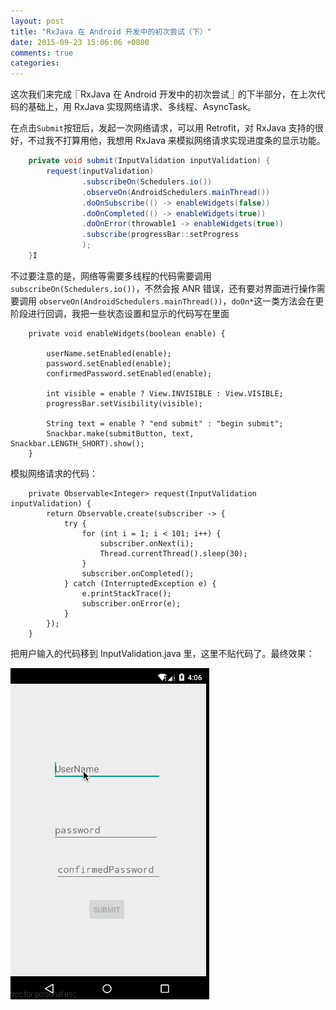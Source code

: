 ```yaml
---
layout: post
title: "RxJava 在 Android 开发中的初次尝试（下）"
date: 2015-09-23 15:06:06 +0800
comments: true
categories: 
---
```

这次我们来完成⎾RxJava 在 Android 开发中的初次尝试⏌的下半部分，在上次代码的基础上，用 RxJava 实现网络请求、多线程、AsyncTask。

在点击`Submit`按钮后，发起一次网络请求，可以用 Retrofit，对 RxJava 支持的很好，不过我不打算用他，我想用 RxJava 来模拟网络请求实现进度条的显示功能。

```java
    private void submit(InputValidation inputValidation) {
        request(inputValidation)
                .subscribeOn(Schedulers.io())
                .observeOn(AndroidSchedulers.mainThread())
                .doOnSubscribe(() -> enableWidgets(false))
                .doOnCompleted(() -> enableWidgets(true))
                .doOnError(throwable1 -> enableWidgets(true))
                .subscribe(progressBar::setProgress
                );
    }I
```
不过要注意的是，网络等需要多线程的代码需要调用 `subscribeOn(Schedulers.io())`，不然会报 ANR 错误，还有要对界面进行操作需要调用 `observeOn(AndroidSchedulers.mainThread())`，`doOn*`这一类方法会在更阶段进行回调，我把一些状态设置和显示的代码写在里面

```
    private void enableWidgets(boolean enable) {

        userName.setEnabled(enable);
        password.setEnabled(enable);
        confirmedPassword.setEnabled(enable);

        int visible = enable ? View.INVISIBLE : View.VISIBLE;
        progressBar.setVisibility(visible);

        String text = enable ? "end submit" : "begin submit";
        Snackbar.make(submitButton, text, Snackbar.LENGTH_SHORT).show();
    }
```
模拟网络请求的代码：

```
    private Observable<Integer> request(InputValidation inputValidation) {
        return Observable.create(subscriber -> {
            try {
                for (int i = 1; i < 101; i++) {
                    subscriber.onNext(i);
                    Thread.currentThread().sleep(30);
                }
                subscriber.onCompleted();
            } catch (InterruptedException e) {
                e.printStackTrace();
                subscriber.onError(e);
            }
        });
    }
```
把用户输入的代码移到 InputValidation.java 里，这里不贴代码了。最终效果：

![submit](/images/progress.gif)




